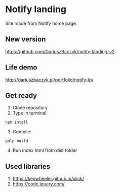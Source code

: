 # Notify landing
Site made from Notify home page.

## New version
https://github.com/DariuszBaczyk/notify-landing-v2

## Life demo
http://dariuszbaczyk.pl/portfolio/notify-lp/

## Get ready
1. Clone repository
2. Type in terminal:
```
npm intall
```
3. Compile:
```
gulp build
```
4. Run index.html from dist folder

## Used libraries
1. https://kenwheeler.github.io/slick/
2. https://code.jquery.com/
